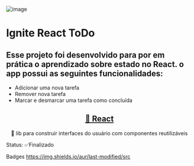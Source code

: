 ![image](https://user-images.githubusercontent.com/41171735/162836230-8a7b68a7-df34-4d58-8f7f-ce4d40a54992.png)

# Ignite React ToDo

## Esse projeto foi desenvolvido para por em prática o aprendizado sobre estado no React. o app possui as seguintes funcionalidades:
<ul>
  <li>Adicionar uma nova tarefa</li>
  <li>Remover nova tarefa</li>
  <li>Marcar e desmarcar uma tarefa como concluída</li>
</ul>

<h2 align="center">
    <a href="https://pt-br.reactjs.org/">🔗 React</a>
</h2>
<p align="center">🚀 lib para construir interfaces do usuário com componentes reutilizáveis</p>

Status: ✅Finalizado

Badges
https://img.shields.io/aur/last-modified/src



